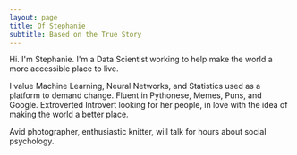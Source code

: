 ```yaml
---
layout: page
title: Of Stephanie
subtitle: Based on the True Story
---
```


Hi. I'm Stephanie. I'm a Data Scientist working to help make the world a more accessible place to live.

I value Machine Learning, Neural Networks, and Statistics used as a platform to demand change. Fluent in Pythonese, Memes, Puns, and Google. Extroverted Introvert looking for her people, in love with the idea of making the world a better place.

Avid photographer, enthusiastic knitter, will talk for hours about social psychology.